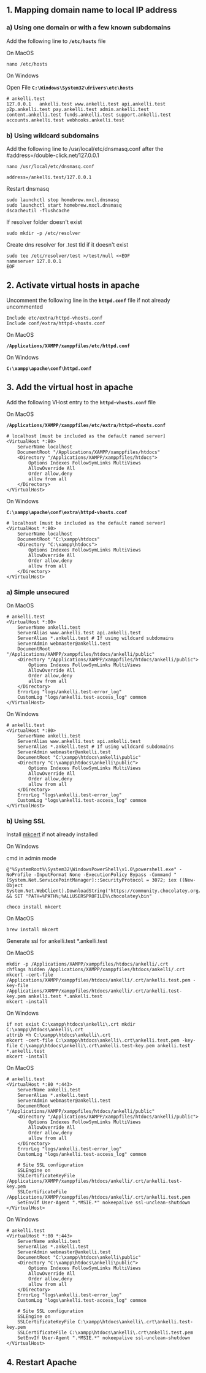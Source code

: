## 1. Mapping domain name to local IP address

### a) Using one domain or with a few known subdomains

Add the following line to **`/etc/hosts`** file

On MacOS

```properties
nano /etc/hosts
```

On Windows

Open File **`C:\Windows\System32\drivers\etc\hosts`**

```properties
# ankelli.test
127.0.0.1   ankelli.test www.ankelli.test api.ankelli.test p2p.ankelli.test pay.ankelli.test admin.ankelli.test content.ankelli.test funds.ankelli.test support.ankelli.test accounts.ankelli.test webhooks.ankelli.test
```

### b) Using wildcard subdomains

Add the following line to /usr/local/etc/dnsmasq.conf after the #address=/double-click.net/127.0.0.1

```properties
nano /usr/local/etc/dnsmasq.conf
```

```properties
address=/ankelli.test/127.0.0.1
```

Restart dnsmasq

```properties
sudo launchctl stop homebrew.mxcl.dnsmasq
sudo launchctl start homebrew.mxcl.dnsmasq
dscacheutil -flushcache
```

If resolver folder doesn't exist

```properties
sudo mkdir -p /etc/resolver
```

Create dns resolver for .test tld if it doesn't exist

```properties
sudo tee /etc/resolver/test >/test/null <<EOF
nameserver 127.0.0.1
EOF
```

## 2. Activate virtual hosts in apache

Uncomment the following line in the **`httpd.conf`** file if not already uncommented

```properties
Include etc/extra/httpd-vhosts.conf
Include conf/extra/httpd-vhosts.conf
```

On MacOS

**`/Applications/XAMPP/xamppfiles/etc/httpd.conf`**

On Windows

**`C:\xampp\apache\conf\httpd.conf`**

## 3. Add the virtual host in apache

Add the following VHost entry to the **`httpd-vhosts.conf`** file

On MacOS

**`/Applications/XAMPP/xamppfiles/etc/extra/httpd-vhosts.conf`**

```properties
# localhost [must be included as the default named server]
<VirtualHost *:80>
	ServerName localhost
	DocumentRoot "/Applications/XAMPP/xamppfiles/htdocs"
	<Directory "/Applications/XAMPP/xamppfiles/htdocs">
		Options Indexes FollowSymLinks MultiViews
		AllowOverride All
		Order allow,deny
		allow from all 
	</Directory>
</VirtualHost>
```

On Windows

**`C:\xampp\apache\conf\extra\httpd-vhosts.conf`**

```properties
# localhost [must be included as the default named server]
<VirtualHost *:80>
	ServerName localhost
	DocumentRoot "C:\xampp\htdocs"
	<Directory "C:\xampp\htdocs">
		Options Indexes FollowSymLinks MultiViews
		AllowOverride All
		Order allow,deny
		allow from all 
	</Directory>
</VirtualHost>
```

### a) Simple unsecured

On MacOS

```properties
# ankelli.test
<VirtualHost *:80>
	ServerName ankelli.test
	ServerAlias www.ankelli.test api.ankelli.test
	ServerAlias *.ankelli.test # If using wildcard subdomains
	ServerAdmin webmaster@ankelli.test
	DocumentRoot "/Applications/XAMPP/xamppfiles/htdocs/ankelli/public"
	<Directory "/Applications/XAMPP/xamppfiles/htdocs/ankelli/public">
		Options Indexes FollowSymLinks MultiViews
		AllowOverride All
		Order allow,deny
		allow from all
	</Directory>
	ErrorLog "logs/ankelli.test-error_log"
	CustomLog "logs/ankelli.test-access_log" common
</VirtualHost>
```

On Windows

```properties
# ankelli.test
<VirtualHost *:80>
	ServerName ankelli.test
	ServerAlias www.ankelli.test api.ankelli.test
	ServerAlias *.ankelli.test # If using wildcard subdomains
	ServerAdmin webmaster@ankelli.test
	DocumentRoot "C:\xampp\htdocs\ankelli\public"
	<Directory "C:\xampp\htdocs\ankelli\public">
		Options Indexes FollowSymLinks MultiViews
		AllowOverride All
		Order allow,deny
		allow from all
	</Directory>
	ErrorLog "logs\ankelli.test-error_log"
	CustomLog "logs\ankelli.test-access_log" common
</VirtualHost>
```

### b) Using SSL
 

Install [mkcert](https://github.com/FiloSottile/mkcert) if not already installed

On Windows

cmd in admin mode
```properties
@"%SystemRoot%\System32\WindowsPowerShell\v1.0\powershell.exe" -NoProfile -InputFormat None -ExecutionPolicy Bypass -Command "[System.Net.ServicePointManager]::SecurityProtocol = 3072; iex ((New-Object System.Net.WebClient).DownloadString('https://community.chocolatey.org/install.ps1'))" && SET "PATH=%PATH%;%ALLUSERSPROFILE%\chocolatey\bin"

choco install mkcert
```

On MacOS

```properties
brew install mkcert
```

Generate ssl for ankelli.test *.ankelli.test

On MacOS

```properties
mkdir -p /Applications/XAMPP/xamppfiles/htdocs/ankelli/.crt
chflags hidden /Applications/XAMPP/xamppfiles/htdocs/ankelli/.crt
mkcert -cert-file /Applications/XAMPP/xamppfiles/htdocs/ankelli/.crt/ankelli.test.pem -key-file /Applications/XAMPP/xamppfiles/htdocs/ankelli/.crt/ankelli.test-key.pem ankelli.test *.ankelli.test
mkcert -install
```

On Windows

```properties
if not exist C:\xampp\htdocs\ankelli\.crt mkdir C:\xampp\htdocs\ankelli\.crt
attrib +h C:\xampp\htdocs\ankelli\.crt
mkcert -cert-file C:\xampp\htdocs\ankelli\.crt\ankelli.test.pem -key-file C:\xampp\htdocs\ankelli\.crt\ankelli.test-key.pem ankelli.test *.ankelli.test
mkcert -install
```


On MacOS

```properties
# ankelli.test
<VirtualHost *:80 *:443>
	ServerName ankelli.test
	ServerAlias *.ankelli.test
	ServerAdmin webmaster@ankelli.test
	DocumentRoot "/Applications/XAMPP/xamppfiles/htdocs/ankelli/public"
	<Directory "/Applications/XAMPP/xamppfiles/htdocs/ankelli/public">
		Options Indexes FollowSymLinks MultiViews
		AllowOverride All
		Order allow,deny
		allow from all
	</Directory>
	ErrorLog "logs/ankelli.test-error_log"
	CustomLog "logs/ankelli.test-access_log" common

	# Site SSL configuration
	SSLEngine on
	SSLCertificateKeyFile /Applications/XAMPP/xamppfiles/htdocs/ankelli/.crt/ankelli.test-key.pem
	SSLCertificateFile /Applications/XAMPP/xamppfiles/htdocs/ankelli/.crt/ankelli.test.pem
	SetEnvIf User-Agent ".*MSIE.*" nokeepalive ssl-unclean-shutdown
</VirtualHost>
```

On Windows

```properties
# ankelli.test
<VirtualHost *:80 *:443>
	ServerName ankelli.test
	ServerAlias *.ankelli.test
	ServerAdmin webmaster@ankelli.test
	DocumentRoot "C:\xampp\htdocs\ankelli\public"
	<Directory "C:\xampp\htdocs\ankelli\public">
		Options Indexes FollowSymLinks MultiViews
		AllowOverride All
		Order allow,deny
		allow from all
	</Directory>
	ErrorLog "logs\ankelli.test-error_log"
	CustomLog "logs\ankelli.test-access_log" common

	# Site SSL configuration
	SSLEngine on
	SSLCertificateKeyFile C:\xampp\htdocs\ankelli\.crt\ankelli.test-key.pem
	SSLCertificateFile C:\xampp\htdocs\ankelli\.crt\ankelli.test.pem
	SetEnvIf User-Agent ".*MSIE.*" nokeepalive ssl-unclean-shutdown
</VirtualHost>
```

## 4. Restart Apache
